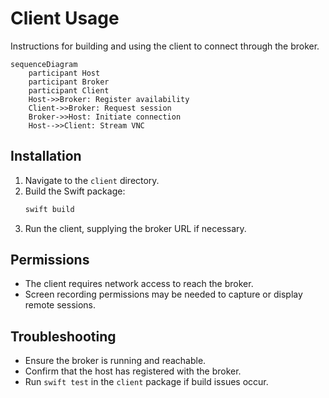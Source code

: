 # Client Usage

Instructions for building and using the client to connect through the broker.

```mermaid
sequenceDiagram
    participant Host
    participant Broker
    participant Client
    Host->>Broker: Register availability
    Client->>Broker: Request session
    Broker->>Host: Initiate connection
    Host-->>Client: Stream VNC
```

## Installation

1. Navigate to the `client` directory.
2. Build the Swift package:
   ```bash
   swift build
   ```
3. Run the client, supplying the broker URL if necessary.

## Permissions

- The client requires network access to reach the broker.
- Screen recording permissions may be needed to capture or display remote sessions.

## Troubleshooting

- Ensure the broker is running and reachable.
- Confirm that the host has registered with the broker.
- Run `swift test` in the `client` package if build issues occur.

